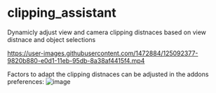 # clipping_assistant

Dynamicly adjust view and camera clipping distnaces based on view distnace and object selections

https://user-images.githubusercontent.com/1472884/125092377-9820b880-e0d1-11eb-95db-8a38af4415f4.mp4

Factors to adapt the clipping distnaces can be adjusted in the addons preferences:
![image](https://user-images.githubusercontent.com/1472884/125092862-0a919880-e0d2-11eb-87a1-f62a46fc701a.png)

